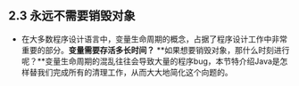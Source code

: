 ## 2.3 永远不需要销毁对象

- 在大多数程序设计语言中，变量生命周期的概念，占据了程序设计工作中非常重要的部分。**变量需要存活多长时间？** **如果想要销毁对象，那什么时刻进行呢？**变量生命周期的混乱往往会导致大量的程序bug，本节特介绍Java是怎样替我们完成所有的清理工作，从而大大地简化这个向题的。